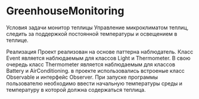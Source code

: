 # GreenhouseMonitoring
Условия задачи монитор теплицы
Управление микроклиматом теплиц, следить за поддержкой постоянной температуры и освещением в теплице.

Реализация
Проект реализован на основе паттерна наблюдатель. Класс Event является наблюдаемым для классов Light и Thermometer. В свою очередь класс Thermometer является наблюдаемым для классов Battery и AirConditioning.
в проекте использовались встроеные класс Observable и интерфейс Observer.
При запуске программы пользователю необходимо ввести начальную температуры среды и температуру в которой должна содержаться теплица.
